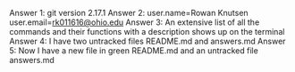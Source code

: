 Answer 1: git version 2.17.1
Answer 2: user.name=Rowan Knutsen
          user.email=rk011616@ohio.edu
Answer 3: An extensive list of all the commands and their functions with a description shows up on the terminal
Answer 4: I have two untracked files README.md and answers.md
Answer 5: Now I have a new file in green README.md and an untracked file answers.md
